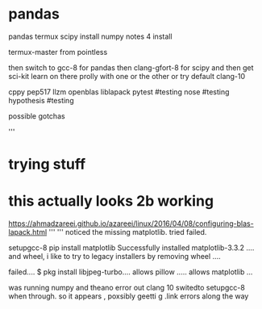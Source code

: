 # pandas
pandas termux scipy install numpy
notes 4 install

termux-master
from
pointless

then switch to  gcc-8
for pandas
then
clang-gfort-8
for scipy
and
then get sci-kit learn on there
prolly with one or the other or try
default
clang-10

cppy
pep517
llzm
openblas
liblapack
pytest       #testing
nose         #testing
hypothesis   #testing


possible gotchas

'''
# trying stuff
# this actually looks 2b working

https://ahmadzareei.github.io/azareei/linux/2016/04/08/configuring-blas-lapack.html
'''
'''
noticed the missing matplotlib.  tried   failed.

setupgcc-8
pip install matplotlib
Successfully installed matplotlib-3.3.2 ....
and wheel, i like to try to legacy installers by removing wheel ....

failed....
$ pkg install libjpeg-turbo....
allows  pillow  .....
allows   matplotlib ...


was running numpy and theano error out clang 10
switedto setupgcc-8
when through.
so it appears , poxsibly geetti g .link errors along the way



